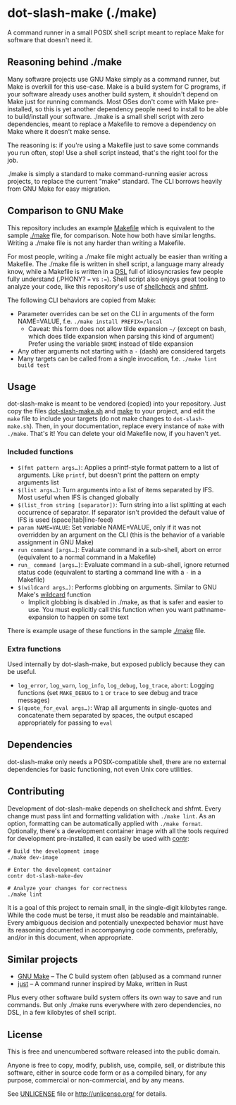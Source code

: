 # dot-slash-make (./make)

A command runner in a small POSIX shell script meant to replace Make for software that doesn't need it.

## Reasoning behind ./make

Many software projects use GNU Make simply as a command runner, but Make is overkill for this use-case. Make is a build system for C programs, if your software already uses another build system, it shouldn't depend on Make just for running commands. Most OSes don't come with Make pre-installed, so this is yet another dependency people need to install to be able to build/install your software. ./make is a small shell script with zero dependencies, meant to replace a Makefile to remove a dependency on Make where it doesn't make sense.

The reasoning is: if you're using a Makefile just to save some commands you run often, stop! Use a shell script instead, that's the right tool for the job.

./make is simply a standard to make command-running easier across projects, to replace the current "make" standard. The CLI borrows heavily from GNU Make for easy migration.

## Comparison to GNU Make

This repository includes an example [Makefile](Makefile) which is equivalent to the sample [./make](make) file, for comparison. Note how both have similar lengths. Writing a ./make file is not any harder than writing a Makefile.

For most people, writing a ./make file might actually be easier than writing a Makefile. The ./make file is written in shell script, a language many already know, while a Makefile is written in a [DSL](https://en.wikipedia.org/wiki/Domain-specific_language) full of idiosyncrasies few people fully understand (.PHONY? `=` vs `:=`). Shell script also enjoys great tooling to analyze your code, like this repository's use of [shellcheck](https://www.shellcheck.net) and [shfmt](https://github.com/mvdan/sh).

The following CLI behaviors are copied from Make:
* Parameter overrides can be set on the CLI in arguments of the form NAME=VALUE, f.e. `./make install PREFIX=/local`
  * Caveat: this form does not allow tilde expansion `~/` (except on bash, which does tilde expansion when parsing this kind of argument)  
  Prefer using the variable `$HOME` instead of tilde expansion
* Any other arguments not starting with a `-` (dash) are considered targets
* Many targets can be called from a single invocation, f.e. `./make lint build test`

## Usage

dot-slash-make is meant to be vendored (copied) into your repository. Just copy the files [dot-slash-make.sh](dot-slash-make.sh) and [make](make) to your project, and edit the `make` file to include your targets (do not make changes to `dot-slash-make.sh`). Then, in your documentation, replace every instance of `make` with `./make`. That's it! You can delete your old Makefile now, if you haven't yet.

### Included functions

* `$(fmt pattern args…)`: Applies a printf-style format pattern to a list of arguments. Like `printf`, but doesn't print the pattern on empty arguments list
* `$(list args…)`: Turn arguments into a list of items separated by IFS. Most useful when IFS is changed globally
* `$(list_from string [separator])`: Turn string into a list splitting at each occurrence of separator. If separator isn't provided the default value of IFS is used (space|tab|line-feed)
* `param NAME=VALUE`: Set variable NAME=VALUE, only if it was not overridden by an argument on the CLI (this is the behavior of a variable assignment in GNU Make)
* `run command [args…]`: Evaluate command in a sub-shell, abort on error (equivalent to a normal command in a Makefile)
* `run_ command [args…]`: Evaluate command in a sub-shell, ignore returned status code (equivalent to starting a command line with a `-` in a Makefile)
* `$(wildcard args…)`: Performs globbing on arguments. Similar to GNU Make's [wildcard](https://www.gnu.org/software/make/manual/make.html#Wildcard-Function) function
  * Implicit globbing is disabled in ./make, as that is safer and easier to use. You must explicitly call this function when you want pathname-expansion to happen on some text

There is example usage of these functions in the sample [./make](make) file.

### Extra functions

Used internally by dot-slash-make, but exposed publicly because they can be useful.

* `log_error`, `log_warn`, `log_info`, `log_debug`, `log_trace`, `abort`: Logging functions (set `MAKE_DEBUG` to `1` or `trace` to see debug and trace messages)
* `$(quote_for_eval args…)`: Wrap all arguments in single-quotes and concatenate them separated by spaces, the output escaped appropriately for passing to `eval`

## Dependencies

dot-slash-make only needs a POSIX-compatible shell, there are no external dependencies for basic functioning, not even Unix core utilities.

## Contributing

Development of dot-slash-make depends on shellcheck and shfmt. Every change must pass lint and formatting validation with `./make lint`. As an option, formatting can be automatically applied with `./make format`. Optionally, there's a development container image with all the tools required for development pre-installed, it can easily be used with [contr](https://codeberg.org/contr/contr):

```shell
# Build the development image
./make dev-image

# Enter the development container
contr dot-slash-make-dev

# Analyze your changes for correctness
./make lint
```

It is a goal of this project to remain small, in the single-digit kilobytes range. While the code must be terse, it must also be readable and maintainable. Every ambiguous decision and potentially unexpected behavior must have its reasoning documented in accompanying code comments, preferably, and/or in this document, when appropriate.

## Similar projects

* [GNU Make](https://www.gnu.org/software/make/) – The C build system often (ab)used as a command runner
* [just](https://github.com/casey/just) – A command runner inspired by Make, written in Rust

Plus every other software build system offers its own way to save and run commands. But only ./make runs everywhere with zero dependencies, no DSL, in a few kilobytes of shell script.

## License

This is free and unencumbered software released into the public domain.

Anyone is free to copy, modify, publish, use, compile, sell, or
distribute this software, either in source code form or as a compiled
binary, for any purpose, commercial or non-commercial, and by any
means.

See [UNLICENSE](UNLICENSE) file or http://unlicense.org/ for details.

